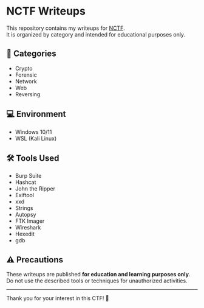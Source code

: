 # NCTF Writeups

This repository contains my writeups for [NCTF](https://nctf.xvps.jp).  
It is organized by category and intended for educational purposes only.  

## 📂 Categories
- Crypto  
- Forensic  
- Network  
- Web  
- Reversing  

## 💻 Environment
- Windows 10/11  
- WSL (Kali Linux)  

## 🛠️ Tools Used
- Burp Suite  
- Hashcat  
- John the Ripper  
- Exiftool  
- xxd  
- Strings  
- Autopsy  
- FTK Imager  
- Wireshark
- Hexedit
- gdb

## ⚠️ Precautions
These writeups are published **for education and learning purposes only**.  
Do not use the described tools or techniques for unauthorized activities.  

---

Thank you for your interest in this CTF! 🎉
